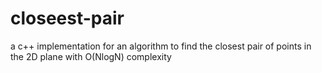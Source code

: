 # closeest-pair
a c++ implementation for an algorithm to find the closest pair of points in the 2D plane with O(NlogN) complexity
